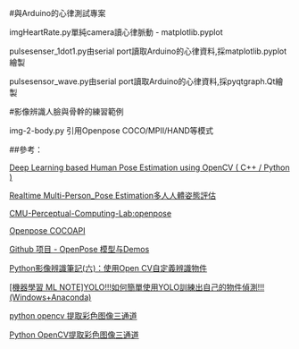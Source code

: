 #與Arduino的心律測試專案

imgHeartRate.py單純camera讀心律脈動 - matplotlib.pyplot

pulsesenser_1dot1.py由serial port讀取Arduino的心律資料,採matplotlib.pyplot繪製

pulsesensor_wave.py由serial port讀取Arduino的心律資料,採pyqtgraph.Qt繪製

#影像辨識人臉與骨幹的練習範例

img-2-body.py 引用Openpose COCO/MPII/HAND等模式

##參考： 

[Deep Learning based Human Pose Estimation using OpenCV ( C++ / Python )](https://www.learnopencv.com/deep-learning-based-human-pose-estimation-using-opencv-cpp-python/)

[Realtime Multi-Person_Pose Estimation多人人體姿態評估](https://github.com/ZheC/Realtime_Multi-Person_Pose_Estimation)

[CMU-Perceptual-Computing-Lab:openpose](https://github.com/CMU-Perceptual-Computing-Lab/openpose)

[Openpose COCOAPI](https://github.com/cocodataset/cocoapi)

[Github 项目 - OpenPose 模型与Demos](https://blog.csdn.net/oJiMoDeYe12345/article/details/84668309)

[Python影像辨識筆記(六)：使用Open CV自定義辨識物件](https://medium.com/@yanweiliu/python%E5%BD%B1%E5%83%8F%E8%BE%A8%E8%AD%98%E7%AD%86%E8%A8%98-%E5%85%AD-%E4%BD%BF%E7%94%A8open-cv%E8%87%AA%E5%AE%9A%E7%BE%A9%E8%BE%A8%E8%AD%98%E7%89%A9%E4%BB%B6-%E4%BB%A5%E8%B2%93%E5%92%AA%E7%82%BA%E4%BE%8B-9cf3e0e19e35)

[[機器學習 ML NOTE]YOLO!!!如何簡單使用YOLO訓練出自己的物件偵測!!! (Windows+Anaconda)](https://medium.com/%E9%9B%9E%E9%9B%9E%E8%88%87%E5%85%94%E5%85%94%E7%9A%84%E5%B7%A5%E7%A8%8B%E4%B8%96%E7%95%8C/%E6%A9%9F%E5%99%A8%E5%AD%B8%E7%BF%92-ml-note-yolo-%E5%88%A9%E7%94%A8%E5%BD%B1%E5%83%8F%E8%BE%A8%E8%AD%98%E5%81%9A%E7%89%A9%E4%BB%B6%E5%81%B5%E6%B8%AC-object-detection-%E7%9A%84%E6%8A%80%E8%A1%93-3ad34a4cac70)

[python opencv 提取彩色图像三通道](https://blog.csdn.net/huanglu_thu13/article/details/52332695)

[Python OpenCV提取彩色图像三通道](https://hlthu.github.io/opencv/2016/06/04/python-opencv-3.html)


